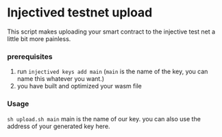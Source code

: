 # Injectived testnet upload
This script makes uploading your smart contract to the injective test net a little bit more painless.

### prerequisites
1. run ``injectived keys add main`` (``main`` is the name of the key, you can name this whatever you want.)
2. you have built and optimized your wasm file

### Usage
```sh upload.sh main``` main is the name of our key. you can also use the address of your generated key here.